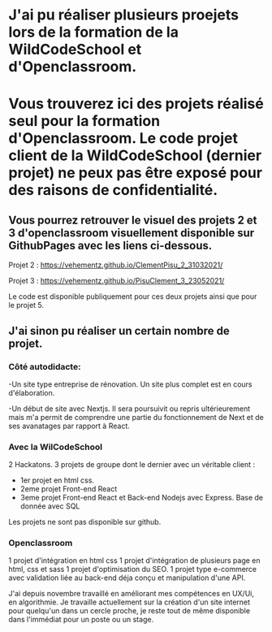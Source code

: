 # J'ai pu réaliser plusieurs proejets lors de la formation de la WildCodeSchool et d'Openclassroom.
# Vous trouverez ici des projets réalisé seul pour la formation d'Openclassroom. Le code projet client de la WildCodeSchool (dernier projet) ne peux pas être exposé pour des raisons de confidentialité. 



## Vous pourrez retrouver le visuel des projets 2 et 3 d'openclassroom visuellement disponible sur GithubPages avec les liens ci-dessous. 

Projet 2   :  https://vehementz.github.io/ClementPisu_2_31032021/

Projet 3   : https://vehementz.github.io/PisuClement_3_23052021/


Le code est disponible publiquement pour ces deux projets ainsi que pour le projet 5. 


## J'ai sinon pu réaliser un certain nombre de projet.

### Côté autodidacte: 

-Un site type entreprise de rénovation. Un site plus complet est en cours d'élaboration.

-Un début de site avec Nextjs. Il sera poursuivit ou repris ultérieurement mais m'a permit de comprendre une partie du fonctionnement de Next et de ses avanatages par rapport à React.

### Avec la WilCodeSchool

2 Hackatons.
3 projets de groupe dont le dernier avec un véritable client : 
  - 1er projet en html css. 
  - 2eme projet Front-end React
  - 3eme projet Front-end React et Back-end Nodejs avec Express. Base de donnée avec SQL

Les projets ne sont pas disponible sur github.


### Openclassroom

1 projet d'intégration en html css
1 projet d'intégration de plusieurs page en html, css et sass
1 projet d'optimisation du SEO. 
1 projet type e-commerce avec validation liée au back-end déja conçu et manipulation d'une API. 


J'ai depuis novembre travaillé en améliorant mes compétences en UX/Ui, en algorithmie. 
Je travaille actuellement sur la création d'un site internet pour quelqu'un dans un cercle proche, je reste tout de même disponible dans l'immédiat pour un poste ou un stage.

